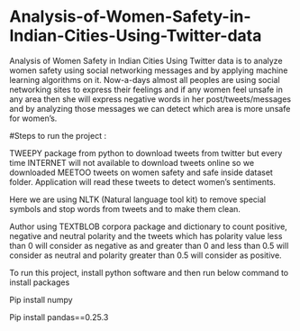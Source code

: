 # Analysis-of-Women-Safety-in-Indian-Cities-Using-Twitter-data

Analysis of Women Safety in Indian Cities Using Twitter data is to analyze women safety using social networking messages and by applying machine learning algorithms on it. Now-a-days almost all peoples are using social networking sites to express their feelings and if any women feel unsafe in any area then she will express negative words in her post/tweets/messages and by analyzing those messages we can detect which area is more unsafe for women’s.


#Steps to run the project : 

TWEEPY package from python to download tweets from twitter but every time INTERNET will not available to download tweets online so we downloaded MEETOO tweets on women safety and safe inside dataset folder. Application will read these tweets to detect women’s sentiments. 

Here we are using NLTK (Natural language tool kit) to remove special symbols and stop words from tweets and to make them clean.

Author using TEXTBLOB corpora package and dictionary to count positive, negative and neutral polarity and the tweets which has polarity value less than 0 will consider as negative as and greater than 0 and less than 0.5 will consider as neutral and polarity greater than 0.5 will consider as positive. 

To run this project, install python software and then run below command to install packages

Pip install numpy

Pip install pandas==0.25.3



